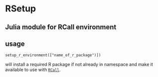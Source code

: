 # RSetup

## Julia module for RCall environment
## usage

    setup_r_environment(["name_of_r_package")])

will install a required R package if not already in namespace and make it available to use with [`RCall`](https://github.com/JuliaInterop/RCall.jl).
